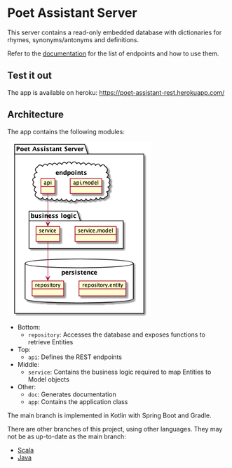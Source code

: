 # Poet Assistant Server

This server contains a read-only embedded database with dictionaries for rhymes, synonyms/antonyms and definitions.

Refer to the [documentation](https://caarmen.github.io/poet-assistant-server)
for the list of endpoints and how to use them.

## Test it out
The app is available on heroku: https://poet-assistant-rest.herokuapp.com/

## Architecture
The app contains the following modules:

<img src="modules/doc/src/main/plantuml/object-diagram.png">

* Bottom:
  - `repository`: Accesses the database and exposes functions to retrieve Entities
* Top:
  - `api`: Defines the REST endpoints
* Middle:
  - `service`:  Contains the business logic required to map Entities to Model objects
* Other:
  - `doc`: Generates documentation
  - `app`: Contains the application class

The main branch is implemented in Kotlin with Spring Boot and Gradle.

There are other branches of this project, using other languages. They may not be as up-to-date as the main branch:
* [Scala](https://github.com/caarmen/poet-assistant-server/tree/scala)
* [Java](https://github.com/caarmen/poet-assistant-server/tree/java)
